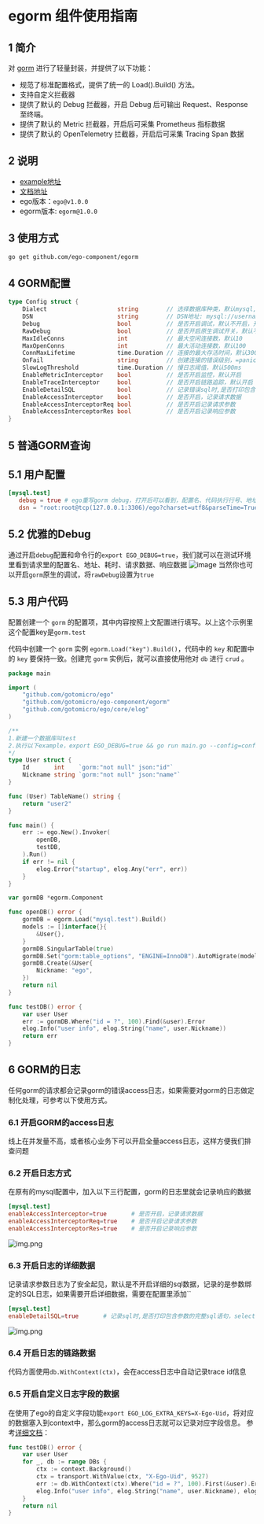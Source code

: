 # egorm 组件使用指南
## 1 简介
对 [gorm](https://github.com/go-gorm/gorm) 进行了轻量封装，并提供了以下功能：
- 规范了标准配置格式，提供了统一的 Load().Build() 方法。
- 支持自定义拦截器
- 提供了默认的 Debug 拦截器，开启 Debug 后可输出 Request、Response 至终端。
- 提供了默认的 Metric 拦截器，开启后可采集 Prometheus 指标数据
- 提供了默认的 OpenTelemetry 拦截器，开启后可采集 Tracing Span 数据

## 2 说明
* [example地址](https://github.com/ego-component/egorm/tree/master/examples)
* [文档地址](https://ego.gocn.vip/frame/client/gorm.html#_1-%E7%AE%80%E4%BB%8B)
* ego版本：``ego@v1.0.0``
* egorm版本: ``egorm@1.0.0``

## 3 使用方式
```bash
go get github.com/ego-component/egorm
```

## 4 GORM配置
```go
type Config struct {
    Dialect                    string        // 选择数据库种类，默认mysql,postgres,mssql
    DSN                        string        // DSN地址: mysql://username:password@tcp(127.0.0.1:3306)/mysql?charset=utf8mb4&collation=utf8mb4_general_ci&parseTime=True&loc=Local&timeout=1s&readTimeout=3s&writeTimeout=3s
    Debug                      bool          // 是否开启调试，默认不开启，开启后并加上export EGO_DEBUG=true，可以看到每次请求，配置名、地址、耗时、请求数据、响应数据
    RawDebug                   bool          // 是否开启原生调试开关，默认不开启
    MaxIdleConns               int           // 最大空闲连接数，默认10
    MaxOpenConns               int           // 最大活动连接数，默认100
    ConnMaxLifetime            time.Duration // 连接的最大存活时间，默认300s
    OnFail                     string        // 创建连接的错误级别，=panic时，如果创建失败，立即panic，默认连接不上panic
    SlowLogThreshold           time.Duration // 慢日志阈值，默认500ms
    EnableMetricInterceptor    bool          // 是否开启监控，默认开启
    EnableTraceInterceptor     bool          // 是否开启链路追踪，默认开启
    EnableDetailSQL            bool          // 记录错误sql时,是否打印包含参数的完整sql语句，select * from aid = ?;
    EnableAccessInterceptor    bool          // 是否开启，记录请求数据
    EnableAccessInterceptorReq bool          // 是否开启记录请求参数
    EnableAccessInterceptorRes bool          // 是否开启记录响应参数
}
```

## 5 普通GORM查询
## 5.1 用户配置
```toml
[mysql.test]
   debug = true # ego重写gorm debug，打开后可以看到，配置名、代码执行行号、地址、耗时、请求数据、响应数据
   dsn = "root:root@tcp(127.0.0.1:3306)/ego?charset=utf8&parseTime=True&loc=Local&readTimeout=1s&timeout=1s&writeTimeout=3s"
```

## 5.2 优雅的Debug
通过开启``debug``配置和命令行的``export EGO_DEBUG=true``，我们就可以在测试环境里看到请求里的配置名、地址、耗时、请求数据、响应数据
![image](https://cdn.gocn.vip/ego/assets/img/ego_debug.4672a95e.png)
当然你也可以开启``gorm``原生的调试，将``rawDebug``设置为``true``

## 5.3 用户代码
配置创建一个 ``gorm`` 的配置项，其中内容按照上文配置进行填写。以上这个示例里这个配置key是``gorm.test``

代码中创建一个 ``gorm`` 实例 ``egorm.Load("key").Build()``，代码中的 ``key`` 和配置中的 ``key`` 要保持一致。创建完 ``gorm`` 实例后，就可以直接使用他对 ``db`` 进行 ``crud`` 。

```go
package main

import (
	"github.com/gotomicro/ego"
	"github.com/gotomicro/ego-component/egorm"
	"github.com/gotomicro/ego/core/elog"
)

/**
1.新建一个数据库叫test
2.执行以下example，export EGO_DEBUG=true && go run main.go --config=config.toml
*/
type User struct {
	Id       int    `gorm:"not null" json:"id"`
	Nickname string `gorm:"not null" json:"name"`
}

func (User) TableName() string {
	return "user2"
}

func main() {
	err := ego.New().Invoker(
		openDB,
		testDB,
	).Run()
	if err != nil {
		elog.Error("startup", elog.Any("err", err))
	}
}

var gormDB *egorm.Component

func openDB() error {
	gormDB = egorm.Load("mysql.test").Build()
	models := []interface{}{
		&User{},
	}
	gormDB.SingularTable(true)
	gormDB.Set("gorm:table_options", "ENGINE=InnoDB").AutoMigrate(models...)
	gormDB.Create(&User{
		Nickname: "ego",
	})
	return nil
}

func testDB() error {
	var user User
	err := gormDB.Where("id = ?", 100).Find(&user).Error
	elog.Info("user info", elog.String("name", user.Nickname))
	return err
}
```
## 6 GORM的日志
任何gorm的请求都会记录gorm的错误access日志，如果需要对gorm的日志做定制化处理，可参考以下使用方式。

### 6.1 开启GORM的access日志
线上在并发量不高，或者核心业务下可以开启全量access日志，这样方便我们排查问题

### 6.2 开启日志方式
在原有的mysql配置中，加入以下三行配置，gorm的日志里就会记录响应的数据
```toml
[mysql.test]
enableAccessInterceptor=true       # 是否开启，记录请求数据
enableAccessInterceptorReq=true    # 是否开启记录请求参数
enableAccessInterceptorRes=true    # 是否开启记录响应参数
```

![img.png](https://cdn.gocn.vip/ego/assets/img/enable_req_res.89087f89.png)

### 6.3 开启日志的详细数据
记录请求参数日志为了安全起见，默认是不开启详细的sql数据，记录的是参数绑定的SQL日志，如果需要开启详细数据，需要在配置里添加``
```toml
[mysql.test]
enableDetailSQL=true       # 记录sql时,是否打印包含参数的完整sql语句，select * from aid = ?;
```
![img.png](https://cdn.gocn.vip/ego/assets/img/enable_req_res_detail.c932d5dc.png)

### 6.4 开启日志的链路数据
代码方面使用`db.WithContext(ctx)`，会在access日志中自动记录trace id信息

### 6.5 开启自定义日志字段的数据
在使用了ego的自定义字段功能`export EGO_LOG_EXTRA_KEYS=X-Ego-Uid`，将对应的数据塞入到context中，那么gorm的access日志就可以记录对应字段信息。
参考[详细文档](https://ego.gocn.vip/micro/chapter2/trace.html#_6-ego-access-%E8%87%AA%E5%AE%9A%E4%B9%89%E9%93%BE%E8%B7%AF)：
```go
func testDB() error {
	var user User
	for _, db := range DBs {
		ctx := context.Background()
		ctx = transport.WithValue(ctx, "X-Ego-Uid", 9527)
		err := db.WithContext(ctx).Where("id = ?", 100).First(&user).Error
		elog.Info("user info", elog.String("name", user.Nickname), elog.FieldErr(err))
	}
	return nil
}
```